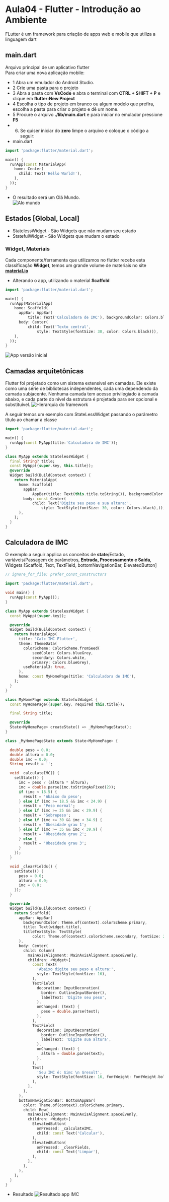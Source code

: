 # Aula04 - Flutter - Introdução ao Ambiente
FLutter é um framework para criação de apps web e mobile que utiliza a linguagem dart
## main.dart
Arquivo principal de um aplicativo flutter<br>Para criar uma nova aplicação mobile:
- 1 Abra um emulador do Android Studio.
- 2 Crie uma pasta para o projeto
- 3 Abra a pasta com **VsCode** e abra o terminal com **CTRL + SHIFT + P** e clique em **flutter:New Project**
- 4 Escolha o tipo de projeto em branco ou algum modelo que prefira, escolha a pasta para criar o projeto e dê um nome.
- 5 Procure o arquivo **./lib/main.dart** e para iniciar no emulador pressione **F5**
- 6. Se quiser iniciar do **zero** limpe o arquivo e coloque o código a seguir:
- main.dart
```dart
import 'package:flutter/material.dart';

main() {
  runApp(const MaterialApp(
    home: Center(
      child: Text('Hello World!'),
    ),
  ));
}
```
- O resultado será um Olá Mundo.<br>![Alo mundo](./alomundo.png)

## Estados [Global, Local]
- StatelessWidget - São Widgets que não mudam seu estado
- StatefulWidget - São Widgets que mudam o estado
### Widget, Materiais
Cada componente/ferramenta que utilizamos no flutter recebe esta classificação **Widget**, temos um grande volume de materiais no site **[material.io](https://m3.material.io/develop/flutter)**

- Alterando o app, utilizando o material **Scaffold**

```dart
import 'package:flutter/material.dart';

main() {
  runApp(MaterialApp(
    home: Scaffold(
      appBar: AppBar(
          title: Text('Calculadora de IMC'), backgroundColor: Colors.blueGrey),
      body: Center(
          child: Text('Texto central',
              style: TextStyle(fontSize: 30, color: Colors.black))),
    ),
  ));
}
```
![App versão inicial](./app01.png)

## Camadas arquitetônicas
Flutter foi projetado como um sistema extensível em camadas. Ele existe como uma série de bibliotecas independentes, cada uma dependendo da camada subjacente. Nenhuma camada tem acesso privilegiado à camada abaixo, e cada parte do nível da estrutura é projetada para ser opcional e substituível.
![Hierarquia do framework](https://docs.flutter.dev/assets/images/docs/arch-overview/archdiagram.png)

A seguir temos um exemplo com StateLessWidget passando o parâmetro título ao chamar a classe
```dart
import 'package:flutter/material.dart';

main() {
  runApp(const MyApp(title:'Calculadora de IMC'));
}

class MyApp extends StatelessWidget {
  final String? title;
  const MyApp({super.key, this.title});
  @override
  Widget build(BuildContext context) {
    return MaterialApp(
      home: Scaffold(
        appBar:
            AppBar(title: Text(this.title.toString()), backgroundColor: Colors.blueGrey),
        body: const Center(
            child: Text('Digite seu peso e sua altura:',
                style: TextStyle(fontSize: 30, color: Colors.black),)),
      ),
    );
  }
}
```

## Calculadora de IMC
O exemplo a seguir applica os conceitos de **state**/Estado, variáveis/Passagem de parâmetros, **Entrada, Processamento e Saída**, Widgets [Scaffold, Text, TextField, bottomNavigationBar, ElevatedButton]

```dart
// ignore_for_file: prefer_const_constructors

import 'package:flutter/material.dart';

void main() {
  runApp(const MyApp());
}

class MyApp extends StatelessWidget {
  const MyApp({super.key});

  @override
  Widget build(BuildContext context) {
    return MaterialApp(
      title: 'Calc IMC Flutter',
      theme: ThemeData(
        colorScheme: ColorScheme.fromSeed(
            seedColor: Colors.blueGrey,
            secondary: Colors.white,
            primary: Colors.blueGrey),
        useMaterial3: true,
      ),
      home: const MyHomePage(title: 'Calculadora de IMC'),
    );
  }
}

class MyHomePage extends StatefulWidget {
  const MyHomePage({super.key, required this.title});

  final String title;

  @override
  State<MyHomePage> createState() => _MyHomePageState();
}

class _MyHomePageState extends State<MyHomePage> {

  double peso = 0.0;
  double altura = 0.0;
  double imc = 0.0;
  String result = '';

  void _calculateIMC() {
    setState(() {
      imc = peso / (altura * altura);
      imc = double.parse(imc.toStringAsFixed(2));
      if (imc < 18.5) {
        result = 'Abaixo do peso';
      } else if (imc >= 18.5 && imc < 24.9) {
        result = 'Peso normal';
      } else if (imc >= 25 && imc < 29.9) {
        result = 'Sobrepeso';
      } else if (imc >= 30 && imc < 34.9) {
        result = 'Obesidade grau 1';
      } else if (imc >= 35 && imc < 39.9) {
        result = 'Obesidade grau 2';
      } else {
        result = 'Obesidade grau 3';
      }
    });
  }

  void _clearFields() {
    setState(() {
      peso = 0.0;
      altura = 0.0;
      imc = 0.0;
    });
  }

  @override
  Widget build(BuildContext context) {
    return Scaffold(
      appBar: AppBar(
        backgroundColor: Theme.of(context).colorScheme.primary,
        title: Text(widget.title),
        titleTextStyle: TextStyle(
            color: Theme.of(context).colorScheme.secondary, fontSize: 20),
      ),
      body: Center(
        child: Column(
          mainAxisAlignment: MainAxisAlignment.spaceEvenly,
          children: <Widget>[
            const Text(
              'Abaixo digite seu peso e altura:',
              style: TextStyle(fontSize: 16),
            ),
            TextField(
              decoration: InputDecoration(
                border: OutlineInputBorder(),
                labelText: 'Digite seu peso',
              ),
              onChanged: (text) {
                peso = double.parse(text);
              },
            ),
            TextField(
              decoration: InputDecoration(
                border: OutlineInputBorder(),
                labelText: 'Digite sua altura',
              ),
              onChanged: (text) {
                altura = double.parse(text);
              },
            ),
            Text(
              'Seu IMC é: $imc \n $result',
              style: TextStyle(fontSize: 16, fontWeight: FontWeight.bold),
            ),
          ],
        ),
      ),
      bottomNavigationBar: BottomAppBar(
        color: Theme.of(context).colorScheme.primary,
        child: Row(
          mainAxisAlignment: MainAxisAlignment.spaceEvenly,
          children: <Widget>[
            ElevatedButton(
              onPressed: _calculateIMC,
              child: const Text('Calcular'),
            ),
            ElevatedButton(
              onPressed: _clearFields,
              child: const Text('Limpar'),
            ),
          ],
        ),
      ),
    );
  }
}
```
- Resultado
![Resultado app IMC](./imc.png)